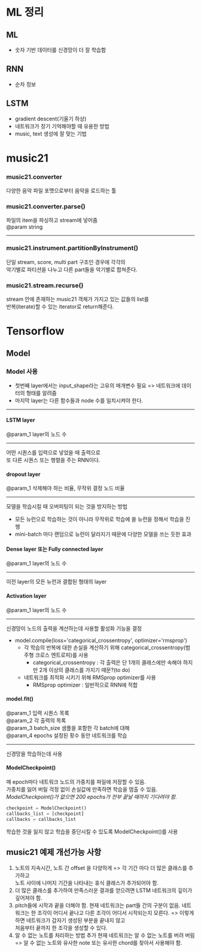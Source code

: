 # ML 정리

## ML
- 숫자 기반 데이터를 신경망이 더 잘 학습함

## RNN
- 순차 정보

## LSTM
- gradient descent(기울기 하상)
- 네트워크가 장기 기억해야할 때 유용한 방법
- music, text 생성에 잘 맞는 기법

# music21
### music21.converter
다양한 음악 파일 포맷으로부터 음악을 로드하는 툴  

### music21.converter.parse()
파일의 item을 파싱하고 stream에 넣어줌  
@param string  

---------------------------------------------
### music21.instrument.partitionByInstrument()
단일 stream, score, multi part 구조인 경우에 각각의  
악기별로 파티션을 나누고 다른 part들을 악기별로 합쳐준다.  

### music21.stream.recurse()
stream 안에 존재하는 music21 객체가 가지고 있는 값들의 list를  
반복(iterate)할 수 있는 iterator로 return해준다.

# Tensorflow

## Model
### Model 사용
- 첫번째 layer에서는 input_shape라는 고유의 매개변수 필요
=> 네트워크에 데이터의 형태를 알려줌
- 마지막 layer는 다른 함수들과 node 수를 일치시켜야 한다.  
-------------------------------------------------------

#### LSTM layer
@param_1 layer의 노드 수  

-------------------------
어떤 시퀀스를 입력으로 넣었을 때 출력으로  
또 다른 시퀀스 또는 행렬을 주는 RNN이다.

#### dropout layer
@param_1 삭제해야 하는 비율, 무작위 결정 노드 비율  

-------------------------------------------------
모델을 학습시킬 때 오버피팅이 되는 것을 방지하는 방법  
  - 모든 뉴런으로 학습하는 것이 아니라 무작위로 학습에 쓸 뉴런을
  정해서 학습을 진행
  - mini-batch 마다 랜덤으로 뉴런이 달라지기 때문에 다양한 모델을 쓰는 듯한 효과

#### Dense layer 또는 Fully connected layer  
@param_1 layer의 노드 수  

-----------------------
이전 layer의 모든 뉴런과 결합된 형태의 layer

#### Activation layer  
@param_1 layer의 노드 수  

-----------------------
신경망이 노드의 출력을 계산하는데 사용할 활성화 기능을 결정

- model.compile(loss='categorical_crossentropy', optimizer='rmsprop')
    - 각 학습의 반복에 대한 손실을 계산하기 위해 
    categorical_crossentropy(범주형 크로스 엔트로피)를 사용
        - categorical_crossentropy : 각 출력은 단 1개의 클래스에만 속해야 하지만
        2개 이상의 클래스를 가지기 때문?(to do)
    - 네트워크를 최적화 시키기 위해 RMSprop optimizer를 사용
        - RMSprop optimizer : 일반적으로 RNN에 적합

#### model.fit()
@param_1 입력 시퀀스 목록  
@param_2 각 출력의 목록  
@param_3 batch_size 샘플을 포함한 각 batch에 대해  
@param_4 epochs 설정된 횟수 동안 네트워크를 학습  

----------------------------------------------
신경망을 학습하는데 사용

#### ModelCheckpoint()
매 epoch마다 네트워크 노드의 가중치를 파일에 저장할 수 있음.  
가중치를 잃어 버릴 걱정 없이 손실값에 만족하면 학습을 멈출 수 있음.  
*ModelCheckpoint()가 없으면 200 epochs가 전부 끝날 때까지 기다려야 함.*
```python
checkpoint = ModelCheckpoint()
callbacks_list = [checkpoint]
callbacks = callbacks_list
```
학습한 것을 잃지 않고 학습을 중단시킬 수 있도록 ModelCheckpoint()를 사용


## music21 예제 개선가능 사항
1. 노트의 지속시간, 노트 간 offset 을 다양하게
    => 각 기간 마다 더 많은 클래스를 추가하고  
    노트 사이에 나머지 기간을 나타내는 휴식 클래스가 추가되어야 함.
1. 더 많은 클래스를 추가하여 만족스러운 결과를 얻으려면 LSTM 네트워크의 깊이가 깊어져야 함.
1. pitch들에 시작과 끝을 더해야 함.
    현재 네트워크는 part들 간의 구분이 없음.
    네트워크는 한 조각이 어디서 끝나고 다른 조각이 어디서 시작되는지 모른다.
    => 이렇게 하면 네트워크가 갑자기 생성된 부분을 끝내지 않고  
    처음부터 끝까지 한 조각을 생성할 수 있다.
1. 알 수 없는 노트를 처리하는 방법 추가
    현재 네트워크는 알 수 없는 노트를 버려 버림
    => 알 수 없는 노트와 유사한 note 또는 유사한 chord를 찾아서 사용해야 함.
